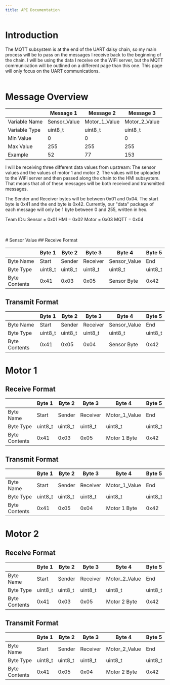```yaml
---
title: API Documentation
---
```


# Introduction
The MQTT subsystem is at the end of the UART daisy chain, so my main process will be to pass on the messages I receive back to the beginning of the chain. I will be using the data I receive on the WiFi server, but the MQTT communication will be outlined on a different page than this one. This page will only focus on the UART communications.
<br>
<br>
# Message Overview

|               |   Message 1  |   Message 2   |   Message 3   |
| ------------- | ------------ | ------------- | ------------- |
| Variable Name | Sensor_Value | Motor_1_Value | Motor_2_Value |
| Variable Type |    uint8_t   |    uint8_t    |    uint8_t    |
|   Min Value   |       0      |       0       |       0       |
|   Max Value   |      255     |      255      |      255      |
|    Example    |      52      |       77      |      153      |

I will be receiving three different data values from upstream: The sensor values and the values of motor 1 and motor 2. The values will be uploaded to the WiFi server and then passed along the chain to the HMI subsystem. That means that all of these messages will be both received and transmitted messages.

The Sender and Receiver bytes will be between 0x01 and 0x04. The start byte is 0x41 and the end byte is 0x42. Currently, our "data" package of each message will only be 1 byte between 0 and 255, written in hex.

Team IDs: Sensor = 0x01 HMI = 0x02 Motor = 0x03 MQTT = 0x04


<br>
<br>
# Sensor Value
## Receive Format

|               |  Byte 1 |  Byte 2 |  Byte 3  |    Byte 4    |  Byte 5 |
| ------------- | ------- | ------- | -------- | ------------ | ------- |
|   Byte Name   |   Start |  Sender | Receiver | Sensor_Value |   End   |
|   Byte Type   | uint8_t | uint8_t |  uint8_t |    uint8_t   | uint8_t |
| Byte Contents |   0x41  |   0x03  |   0x05   |  Sensor Byte |   0x42  |

## Transmit Format

|               |  Byte 1 |  Byte 2 |  Byte 3  |    Byte 4    |  Byte 5 |
| ------------- | ------- | ------- | -------- | ------------ | ------- |
|   Byte Name   |   Start |  Sender | Receiver | Sensor_Value |   End   |
|   Byte Type   | uint8_t | uint8_t |  uint8_t |    uint8_t   | uint8_t |
| Byte Contents |   0x41  |   0x05  |   0x04   |  Sensor Byte |   0x42  |

# Motor 1
## Receive Format

|               |  Byte 1 |  Byte 2 |  Byte 3  |     Byte 4    |  Byte 5 |
| ------------- | ------- | ------- | -------- | ------------- | ------- |
|   Byte Name   |   Start |  Sender | Receiver | Motor_1_Value |   End   |
|   Byte Type   | uint8_t | uint8_t |  uint8_t |     uint8_t   | uint8_t |
| Byte Contents |   0x41  |   0x03  |   0x05   |  Motor 1 Byte |   0x42  |

## Transmit Format

|               |  Byte 1 |  Byte 2 |  Byte 3  |     Byte 4    |  Byte 5 |
| ------------- | ------- | ------- | -------- | ------------- | ------- |
|   Byte Name   |   Start |  Sender | Receiver | Motor_1_Value |   End   |
|   Byte Type   | uint8_t | uint8_t |  uint8_t |     uint8_t   | uint8_t |
| Byte Contents |   0x41  |   0x05  |   0x04   |  Motor 1 Byte |   0x42  |

# Motor 2
## Receive Format

|               |  Byte 1 |  Byte 2 |  Byte 3  |     Byte 4    |  Byte 5 |
| ------------- | ------- | ------- | -------- | ------------- | ------- |
|   Byte Name   |   Start |  Sender | Receiver | Motor_2_Value |   End   |
|   Byte Type   | uint8_t | uint8_t |  uint8_t |     uint8_t   | uint8_t |
| Byte Contents |   0x41  |   0x03  |   0x05   |  Motor 2 Byte |   0x42  |

## Transmit Format

|               |  Byte 1 |  Byte 2 |  Byte 3  |     Byte 4    |  Byte 5 |
| ------------- | ------- | ------- | -------- | ------------- | ------- |
|   Byte Name   |   Start |  Sender | Receiver | Motor_2_Value |   End   |
|   Byte Type   | uint8_t | uint8_t |  uint8_t |     uint8_t   | uint8_t |
| Byte Contents |   0x41  |   0x05  |   0x04   |  Motor 2 Byte |   0x42  |
